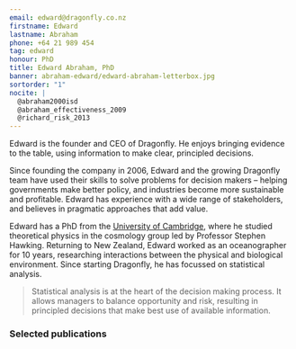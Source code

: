```yaml
---
email: edward@dragonfly.co.nz
firstname: Edward
lastname: Abraham
phone: +64 21 989 454
tag: edward
honour: PhD
title: Edward Abraham, PhD
banner: abraham-edward/edward-abraham-letterbox.jpg
sortorder: "1"
nocite: |
  @abraham2000isd
  @abraham_effectiveness_2009
  @richard_risk_2013
---
```


Edward is the founder and CEO of Dragonfly. He enjoys bringing evidence to the
table, using information to make clear, principled decisions.
<!--more-->

Since founding the company in 2006, Edward and the growing Dragonfly team have used their skills to
solve problems for decision makers – helping governments make better policy, and industries become more sustainable and profitable. Edward has experience with a wide range of stakeholders, and believes
in pragmatic approaches that add value.

Edward has a PhD from the [University of
Cambridge](http://www.ctc.cam.ac.uk/), where he studied theoretical physics in the cosmology
group led by Professor Stephen Hawking. Returning to New Zealand, Edward worked as an oceanographer for 10 years, researching interactions between
the physical and biological environment. Since starting Dragonfly, he has focussed on statistical analysis.

> Statistical analysis is at the heart of the decision making process. It
> allows managers to balance opportunity and risk,
> resulting in principled decisions that make best use of available information.

### Selected publications


